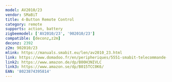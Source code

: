 ```yaml
---
model: AV2010/23
vendor: SMaBiT
title: 4-Button Remote Control
category: remote
supports: action, battery
zigbeemodel: ['AV2010/23', '902010/23']
compatible: [deconz,z2m]
deconz: 2392
z2m: 902010/23
mlink: https://manuals.smabit.eu/len/av2010_23.html
link: https://www.domadoo.fr/en/peripheriques/5551-smabit-telecommande-zigbee-4-boutons-8023874395814.html
link2: https://www.amazon.de/dp/B00H3NIVLC
link3: https://www.amazon.se/dp/B015TCC0K6/
EAN: '8023874395814'
---
```



